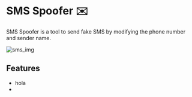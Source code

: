 # SMS Spoofer ✉️

SMS Spoofer is a tool to send fake SMS by modifying the phone number and sender name.

![sms_img](https://github.com/ForbiddenApps/SMS-Spoofer/assets/164560634/50a281f5-3ae8-4c15-b762-3a8a3c65907f)


## Features

+ hola
+ 


